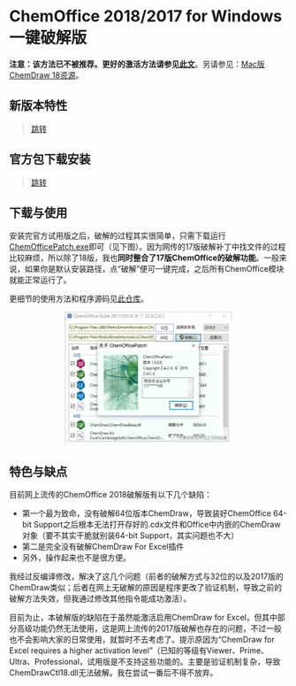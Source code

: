 # ChemOffice 2018/2017 for Windows一键破解版

**注意：该方法已不被推荐。更好的激活方法请参见[此文](/cos/cow.md)**。另请参见：[Mac版ChemDraw 18资源](/cos/cdm.md)。

## 新版本特性
> [跳转](/cos/cow.md#新版本特性)

## 官方包下载安装
> [跳转](/cos/cow.md#官方包下载安装)

## 下载与使用
安装完官方试用版之后，破解的过程其实很简单，只需下载运行[ChemOfficePatch.exe](https://github.com/Z-H-Sun/COPatch/releases/download/v1.5/ChemOfficePatch.exe)即可（见下图）。因为网传的17版破解补丁中找文件的过程比较麻烦，所以除了18版，我也**同时整合了17版ChemOffice的破解功能**。一般来说，如果你是默认安装路径，点“破解”便可一键完成，之后所有ChemOffice模块就能正常运行了。

更细节的使用方法和程序源码见[此仓库](https://github.com/Z-H-Sun/COPatch/)。
<p align="center"><img width="60%" height="60%" src="/cos/-1.webp"></p>

## 特色与缺点
目前网上流传的ChemOffice 2018破解版有以下几个缺陷：
* 第一个最为致命，没有破解64位版本ChemDraw，导致装好ChemOffice 64-bit Support之后根本无法打开存好的.cdx文件和Office中内嵌的ChemDraw对象（要不其实干脆就别装64-bit Support，其实问题也不大）
* 第二是完全没有破解ChemDraw For Excel插件
* 另外，操作起来也不是很方便。

我经过反编译修改，解决了这几个问题（前者的破解方式与32位的以及2017版的ChemDraw类似；后者在网上无破解的原因是程序更改了验证机制，导致之前的破解方法失效，但我通过修改其他指令能成功激活）。

目前为止，本破解版的缺陷在于虽然能激活启用ChemDraw for Excel，但其中部分高级功能仍然无法使用，这是网上流传的2017版破解也存在的问题，不过一般也不会影响大家的日常使用，就暂时不去考虑了。提示原因为“ChemDraw for Excel requires a higher activation level”（已知的等级有Viewer、Prime、Ultra、Professional，试用版是不支持这些功能的。主要是验证机制复杂，导致ChemDrawCtl18.dll无法破解。我在尝试一番后不得不放弃。
